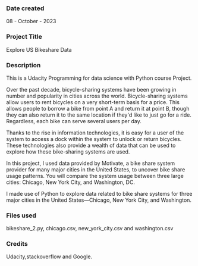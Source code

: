 
### Date created
08 - October - 2023

### Project Title
Explore US Bikeshare Data

### Description

This is a Udacity Programming for data science with Python course Project.

Over the past decade, bicycle-sharing systems have been growing in number and popularity in cities across the world. Bicycle-sharing systems allow users to rent bicycles on a very short-term basis for a price. This allows people to borrow a bike from point A and return it at point B, though they can also return it to the same location if they'd like to just go for a ride. Regardless, each bike can serve several users per day.

Thanks to the rise in information technologies, it is easy for a user of the system to access a dock within the system to unlock or return bicycles. These technologies also provide a wealth of data that can be used to explore how these bike-sharing systems are used.

In this project, I used data provided by Motivate, a bike share system provider for many major cities in the United States, to uncover bike share usage patterns. You will compare the system usage between three large cities: Chicago, New York City, and Washington, DC.

I made use of Python to explore data related to bike share systems for three major cities in the United States—Chicago, New York City, and Washington.

### Files used
bikeshare_2.py, chicago.csv, new_york_city.csv and washington.csv


### Credits
Udacity,stackoverflow and Google.

